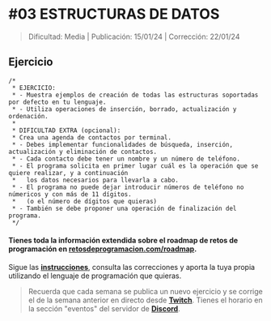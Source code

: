 # #03 ESTRUCTURAS DE DATOS
> Dificultad: Media | Publicación: 15/01/24 | Corrección: 22/01/24

## Ejercicio

```
/*
 * EJERCICIO:
 * - Muestra ejemplos de creación de todas las estructuras soportadas por defecto en tu lenguaje.
 * - Utiliza operaciones de inserción, borrado, actualización y ordenación.
 *
 * DIFICULTAD EXTRA (opcional):
 * Crea una agenda de contactos por terminal.
 * - Debes implementar funcionalidades de búsqueda, inserción, actualización y eliminación de contactos.
 * - Cada contacto debe tener un nombre y un número de teléfono.
 * - El programa solicita en primer lugar cuál es la operación que se quiere realizar, y a continuación
 *   los datos necesarios para llevarla a cabo.
 * - El programa no puede dejar introducir números de teléfono no númericos y con más de 11 dígitos.
 *   (o el número de dígitos que quieras)
 * - También se debe proponer una operación de finalización del programa.
 */
```
#### Tienes toda la información extendida sobre el roadmap de retos de programación en **[retosdeprogramacion.com/roadmap](https://retosdeprogramacion.com/roadmap)**.

Sigue las **[instrucciones](../../README.md)**, consulta las correcciones y aporta la tuya propia utilizando el lenguaje de programación que quieras.

> Recuerda que cada semana se publica un nuevo ejercicio y se corrige el de la semana anterior en directo desde **[Twitch](https://twitch.tv/mouredev)**. Tienes el horario en la sección "eventos" del servidor de **[Discord](https://discord.gg/mouredev)**.